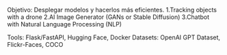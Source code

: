 Objetivo: Desplegar modelos y hacerlos más eficientes.
1.Tracking objects with a drone
2.AI Image Generator (GANs or Stable Diffusion)
3.Chatbot with Natural Language Processing (NLP)

Tools: Flask/FastAPI, Hugging Face, Docker
Datasets: OpenAI GPT Dataset, Flickr-Faces, COCO
